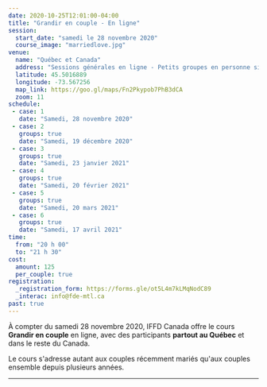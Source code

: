 ```yaml
---
date: 2020-10-25T12:01:00-04:00
title: "Grandir en couple - En ligne"
session:
  start_date: "samedi le 28 novembre 2020"
  course_image: "marriedlove.jpg"
venue:
  name: "Québec et Canada"
  address: "Sessions générales en ligne - Petits groupes en personne si possible"
  latitude: 45.5016889
  longitude: -73.567256
  map_link: https://goo.gl/maps/Fn2Pkypob7PhB3dCA
  zoom: 11
schedule:
 - case: 1
   date: "Samedi, 28 novembre 2020"
 - case: 2
   groups: true
   date: "Samedi, 19 décembre 2020"
 - case: 3
   groups: true
   date: "Samedi, 23 janvier 2021"
 - case: 4
   groups: true
   date: "Samedi, 20 février 2021"
 - case: 5
   groups: true
   date: "Samedi, 20 mars 2021"
 - case: 6
   groups: true
   date: "Samedi, 17 avril 2021"
time:
  from: "20 h 00"
  to: "21 h 30"
cost:
  amount: 125
  per_couple: true
registration:
  _registration_form: https://forms.gle/ot5L4m7kLMqNodC89
  _interac: info@fde-mtl.ca
past: true
---
```


À compter du samedi 28 novembre 2020, IFFD Canada offre le cours **Grandir en
couple** en ligne, avec des participants **partout au Québec** et dans le reste
du Canada.

Le cours s'adresse autant aux couples récemment mariés qu'aux couples ensemble
depuis plusieurs années.

---

<!--

Pitch du cours en FR

Sujets:
*
*
*
*
*
*

-->

<!--more-->
